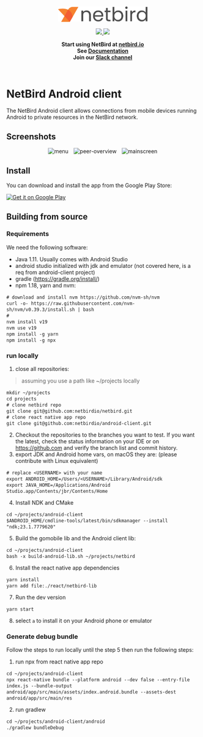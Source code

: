 <br/>
<div align="center">
<p align="center">
  <img width="234" src="https://raw.githubusercontent.com/netbirdio/netbird/main/docs/media/logo-full.png"/>
</p>
  <p>
     <a href="https://github.com/netbirdio/netbird/blob/main/LICENSE">
       <img height="20" src="https://www.gnu.org/graphics/gplv3-88x31.png" />
     </a>
    <a href="https://join.slack.com/t/netbirdio/shared_invite/zt-vrahf41g-ik1v7fV8du6t0RwxSrJ96A">
        <img src="https://img.shields.io/badge/slack-@netbird-red.svg?logo=slack"/>
     </a>    
  </p>
</div>


<p align="center">
<strong>
  Start using NetBird at <a href="https://netbird.io/pricing">netbird.io</a>
  <br/>
  See <a href="https://netbird.io/docs/">Documentation</a>
  <br/>
   Join our <a href="https://join.slack.com/t/netbirdio/shared_invite/zt-vrahf41g-ik1v7fV8du6t0RwxSrJ96A">Slack channel</a>
  <br/>

</strong>
</p>

<br>

# NetBird Android client

The NetBird Android client allows connections from mobile devices running Android to private resources in the NetBird network.

## Screenshots

<p align="center">
  <img src="https://github.com/netbirdio/android-client/assets/7756831/31fea824-9604-4e6a-a6ed-78cb526b6066" alt="menu" width="250" style="margin-right: 10px;"/>
  <img src="https://github.com/netbirdio/android-client/assets/7756831/97b3bf1b-6e70-4f25-b5ab-e62b3337f10d" alt="peer-overview" width="250" style="margin-right: 10px;"/>
  <img src="https://github.com/netbirdio/android-client/assets/7756831/d3ce7c74-aa1e-4be0-ba0c-4761432171e4" alt="mainscreen" width="250"/>
</p>

## Install
You can download and install the app from the Google Play Store:

[<img src="https://play.google.com/intl/en_us/badges/images/generic/en-play-badge.png" alt="Get it on Google Play" height="80">](https://play.google.com/store/apps/details?id=io.netbird.client)


## Building from source
### Requirements
We need the following software:
* Java 1.11. Usually comes with Android Studio
* android studio initialized with jdk and emulator (not covered here, is a req from android-client project)
* gradle (https://gradle.org/install/)
* npm 1.18, yarn and nvm:
```shell
# download and install nvm https://github.com/nvm-sh/nvm
curl -o- https://raw.githubusercontent.com/nvm-sh/nvm/v0.39.3/install.sh | bash
#
nvm install v19
nvm use v19
npm install -g yarn
npm install -g npx
```

### run locally
1. close all repositories:
> assuming you use a path like ~/projects locally
```shell
mkdir ~/projects
cd projects
# clone netbird repo
git clone git@github.com:netbirdio/netbird.git
# clone react native app repo
git clone git@github.com:netbirdio/android-client.git
```
2. Checkout the repositories to the branches you want to test. If you want the latest, check the status information on your IDE or on https://github.com and verify the branch list and commit history.
3. export JDK and Android home vars, on macOS they are: (please contribute with Linux equivalent)
```shell
# replace <USERNAME> with your name
export ANDROID_HOME=/Users/<USERNAME>/Library/Android/sdk
export JAVA_HOME=/Applications/Android Studio.app/Contents/jbr/Contents/Home
```
4. Install NDK and CMake
```shell
cd ~/projects/android-client
$ANDROID_HOME/cmdline-tools/latest/bin/sdkmanager --install "ndk;23.1.7779620"
```
5. Build the gomobile lib and the Android client lib:
````shell
cd ~/projects/android-client
bash -x build-android-lib.sh ~/projects/netbird
````
6. Install the react native app dependencies
```shell
yarn install
yarn add file:./react/netbird-lib
```
7. Run the dev version
```shell
yarn start
```
8. select `a` to install it on your Android phone or emulator

### Generate debug bundle
Follow the steps to run locally until the step 5 then run the following steps:
1. run npx from react native app repo
```shell
cd ~/projects/android-client
npx react-native bundle --platform android --dev false --entry-file index.js --bundle-output android/app/src/main/assets/index.android.bundle --assets-dest android/app/src/main/res
```
2. run gradlew
```shell
cd ~/projects/android-client/android
./gradlew bundleDebug
```
